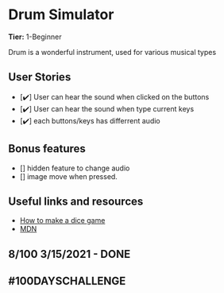 # Drum Simulator

**Tier:** 1-Beginner

Drum is a wonderful instrument, used for various musical types 

## User Stories

-   [✔️] User can hear the sound when clicked on the buttons
-   [✔️] User can hear the sound when type current keys
-   [✔️] each buttons/keys has differrent audio

## Bonus features

-   [] hidden feature to change audio
-   [] image move when pressed.

## Useful links and resources

- [How to make a dice game](https://www.google.com/url?sa=t&rct=j&q=&esrc=s&source=web&cd=&ved=2ahUKEwiloqzKp7PvAhWaDrkGHT1DAV8QFjAEegQIARAD&url=https%3A%2F%2Fjavascript.plainenglish.io%2Fbuilding-a-simple-drum-kit-with-vanilla-javascript-e391e2f4e2ab&usg=AOvVaw08yt5P4BypEisFK8x7Wvhr)
- [MDN](https://developer.mozilla.org/en-US/)

## 8/100 3/15/2021 - DONE

## #100DAYSCHALLENGE
